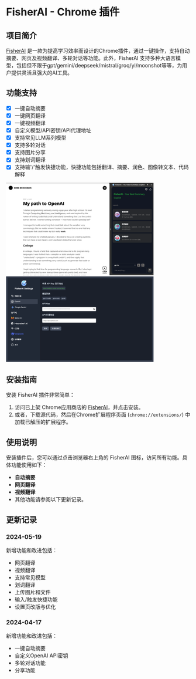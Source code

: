 # FisherAI - Chrome 插件

## 项目简介
 [FisherAI](https://chromewebstore.google.com/detail/fisherai-your-best-summar/ipfiijaobcenaibdpaacbbpbjefgekbj) 是一款为提高学习效率而设计的Chrome插件，通过一键操作，支持自动摘要、网页及视频翻译、多轮对话等功能。此外，FisherAI 支持多种大语言模型，包括但不限于gpt/gemini/deepseek/mistral/groq/yi/moonshot等等，为用户提供灵活且强大的AI工具。

## 功能支持
- [x] 一键自动摘要
- [x] 一键网页翻译
- [x] 一键视频翻译
- [x] 自定义模型/API密钥/API代理地址
- [x] 支持常见LLM系列模型
- [x] 支持多轮对话
- [x] 支持图片分享
- [x] 支持划词翻译
- [x] 支持输'/'触发快捷功能，快捷功能包括翻译、摘要、润色、图像转文本、代码解释

<a target="_blank" href="https://chromewebstore.google.com/detail/fisherai-your-best-summar/ipfiijaobcenaibdpaacbbpbjefgekbj">
<img src="public/home.png" alt="" style="max-width: 80%;">
</a>

<a target="_blank" href="https://chromewebstore.google.com/detail/fisherai-your-best-summar/ipfiijaobcenaibdpaacbbpbjefgekbj">
<img src="public/settings.png" alt="" style="max-width: 80%;">
</a>

## 安装指南
安装 FisherAI 插件非常简单：
1. 访问已上架 Chrome应用商店的 [FisherAI](https://chromewebstore.google.com/detail/fisherai-your-best-summar/ipfiijaobcenaibdpaacbbpbjefgekbj)，并点击安装。
2. 或者，下载源代码，然后在Chrome扩展程序页面 (`chrome://extensions/`) 中加载已解压的扩展程序。

## 使用说明
安装插件后，您可以通过点击浏览器右上角的 FisherAI 图标，访问所有功能。具体功能使用如下：
- **自动摘要**
- **网页翻译**
- **视频翻译**
- 其他功能请参阅以下更新记录。

## 更新记录
### 2024-05-19
新增功能和改进包括：
- 网页翻译
- 视频翻译
- 支持常见模型
- 划词翻译
- 上传图片和文件
- 输入/触发快捷功能
- 设置页改版与优化

### 2024-04-17
新增功能和改进包括：
- 一键自动摘要
- 自定义OpenAI API密钥
- 多轮对话功能
- 分享功能
